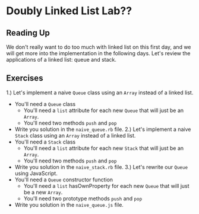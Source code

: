 # Doubly Linked List Lab??
## Reading Up


We don't really want to do too much with linked list on this first day, and we will get more into the implementation in the following days. Let's review the applications of a linked list: queue and stack.

## Exercises

1.) Let's implement a naive `Queue` class using an `Array` instead of a linked list.
  * You'll need a `Queue` class
    * You'll need a `list` attribute for each new `Queue` that will just be an `Array`.
    * You'll need two methods `push` and `pop`
  * Write you solution in the `naive_queue.rb` file.
2.) Let's implement a naive `Stack` class using an `Array` instead of a linked list.
  * You'll need a `Stack` class
    * You'll need a `list` attribute for each new `Stack` that will just be an `Array`.
    * You'll need two methods `push` and `pop`
  * Write you solution in the `naive_stack.rb` file.
3.) Let's rewrite our `Queue` using JavaScript. 
  * You'll need a `Queue` constructor function
    * You'll need a `list` hasOwnProperty for each new `Queue` that will just be a new `Array`.
    * You'll need two prototype methods `push` and `pop`
  * Write you solution in the `naive_queue.js` file.
